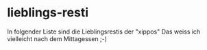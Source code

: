 # lieblings-resti

In folgender Liste sind die Lieblingsrestis der "xippos"
Das weiss ich vielleicht nach dem Mittagessen ;-) 